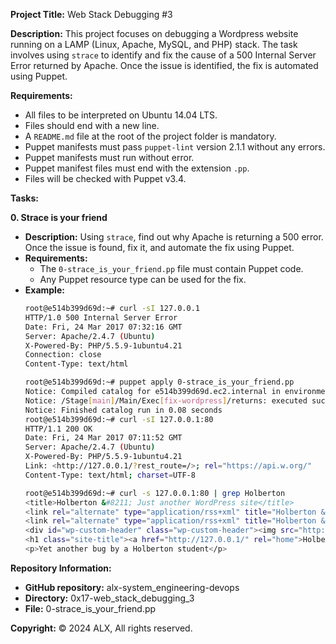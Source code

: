 **Project Title:** Web Stack Debugging #3

**Description:**
This project focuses on debugging a Wordpress website running on a LAMP (Linux, Apache, MySQL, and PHP) stack. The task involves using `strace` to identify and fix the cause of a 500 Internal Server Error returned by Apache. Once the issue is identified, the fix is automated using Puppet.

**Requirements:**
- All files to be interpreted on Ubuntu 14.04 LTS.
- Files should end with a new line.
- A `README.md` file at the root of the project folder is mandatory.
- Puppet manifests must pass `puppet-lint` version 2.1.1 without any errors.
- Puppet manifests must run without error.
- Puppet manifest files must end with the extension `.pp`.
- Files will be checked with Puppet v3.4.

**Tasks:**

**0. Strace is your friend**
- **Description:** Using `strace`, find out why Apache is returning a 500 error. Once the issue is found, fix it, and automate the fix using Puppet.
- **Requirements:**
  - The `0-strace_is_your_friend.pp` file must contain Puppet code.
  - Any Puppet resource type can be used for the fix.
- **Example:**
  ```bash
  root@e514b399d69d:~# curl -sI 127.0.0.1
  HTTP/1.0 500 Internal Server Error
  Date: Fri, 24 Mar 2017 07:32:16 GMT
  Server: Apache/2.4.7 (Ubuntu)
  X-Powered-By: PHP/5.5.9-1ubuntu4.21
  Connection: close
  Content-Type: text/html

  root@e514b399d69d:~# puppet apply 0-strace_is_your_friend.pp
  Notice: Compiled catalog for e514b399d69d.ec2.internal in environment production in 0.02 seconds
  Notice: /Stage[main]/Main/Exec[fix-wordpress]/returns: executed successfully
  Notice: Finished catalog run in 0.08 seconds
  root@e514b399d69d:~# curl -sI 127.0.0.1:80
  HTTP/1.1 200 OK
  Date: Fri, 24 Mar 2017 07:11:52 GMT
  Server: Apache/2.4.7 (Ubuntu)
  X-Powered-By: PHP/5.5.9-1ubuntu4.21
  Link: <http://127.0.0.1/?rest_route=/>; rel="https://api.w.org/"
  Content-Type: text/html; charset=UTF-8

  root@e514b399d69d:~# curl -s 127.0.0.1:80 | grep Holberton
  <title>Holberton &#8211; Just another WordPress site</title>
  <link rel="alternate" type="application/rss+xml" title="Holberton &raquo; Feed" href="http://127.0.0.1/?feed=rss2" />
  <link rel="alternate" type="application/rss+xml" title="Holberton &raquo; Comments Feed" href="http://127.0.0.1/?feed=comments-rss2" />
  <div id="wp-custom-header" class="wp-custom-header"><img src="http://127.0.0.1/wp-content/themes/twentyseventeen/assets/images/header.jpg" width="2000" height="1200" alt="Holberton" /></div>  </div>
  <h1 class="site-title"><a href="http://127.0.0.1/" rel="home">Holberton</a></h1>
  <p>Yet another bug by a Holberton student</p>
  ```

**Repository Information:**
- **GitHub repository:** alx-system_engineering-devops
- **Directory:** 0x17-web_stack_debugging_3
- **File:** 0-strace_is_your_friend.pp

**Copyright:** © 2024 ALX, All rights reserved.